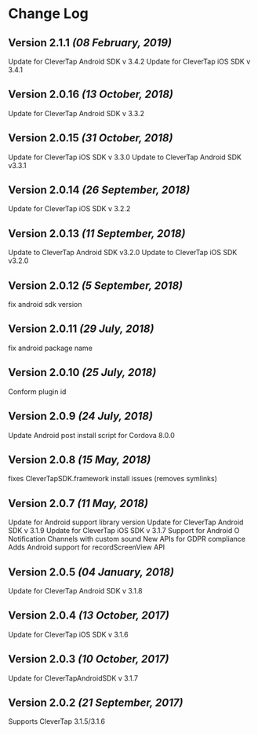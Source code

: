 Change Log
==========

Version 2.1.1 *(08 February, 2019)*
-------------------------------------------
Update for CleverTap Android SDK v 3.4.2
Update for CleverTap iOS SDK v 3.4.1

Version 2.0.16 *(13 October, 2018)*
-------------------------------------------
Update for CleverTap Android SDK v 3.3.2

Version 2.0.15 *(31 October, 2018)*
-------------------------------------------
Update for CleverTap iOS SDK v 3.3.0
Update to CleverTap Android SDK v3.3.1

Version 2.0.14 *(26 September, 2018)*
-------------------------------------------
Update for CleverTap iOS SDK v 3.2.2

Version 2.0.13 *(11 September, 2018)*
-------------------------------------------
Update to CleverTap Android SDK v3.2.0
Update to CleverTap iOS SDK v3.2.0

Version 2.0.12 *(5 September, 2018)*
-------------------------------------------
fix android sdk version

Version 2.0.11 *(29 July, 2018)*
-------------------------------------------
fix android package name

Version 2.0.10 *(25 July, 2018)*
-------------------------------------------
Conform plugin id

Version 2.0.9 *(24 July, 2018)*
-------------------------------------------
Update Android post install script for Cordova 8.0.0

Version 2.0.8 *(15 May, 2018)*
-------------------------------------------
fixes CleverTapSDK.framework install issues (removes symlinks)

Version 2.0.7 *(11 May, 2018)*
-------------------------------------------
Update for Android support library version
Update for CleverTap Android SDK v 3.1.9
Update for CleverTap iOS SDK v 3.1.7
Support for Android O Notification Channels with custom sound
New APIs for GDPR compliance
Adds Android support for recordScreenView API

Version 2.0.5 *(04 January, 2018)*
-------------------------------------------
Update for CleverTap Android SDK v 3.1.8

Version 2.0.4 *(13 October, 2017)*
-------------------------------------------
Update for CleverTap iOS SDK v 3.1.6

Version 2.0.3 *(10 October, 2017)*
-------------------------------------------
Update for CleverTapAndroidSDK v 3.1.7

Version 2.0.2 *(21 September, 2017)*
-------------------------------------------
Supports CleverTap 3.1.5/3.1.6

